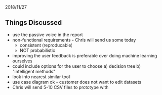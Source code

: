 2018/11/27

## Things Discussed
- use the passive voice in the report
- non-functional requirements - Chris will send us some today
    - consistent (reproducable)
    - NOT probabilistic
- improving the user feedback is preferable over doing machine learning ourselves
- could include options for the user to choose a) decision tree b) "intelligent methods"
- look into nearest similar tool
- use case diagram ok - customer does not want to edit datasets
- Chris will send 5-10 CSV files to prototype with

